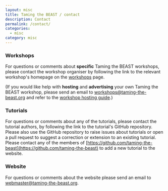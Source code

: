 ```yaml
---
layout: misc
title: Taming the BEAST / contact
description: Contact
permalink: /contact/
categories:
  - misc
category: misc
---
```


### Workshops
For questions or comments about **specific** Taming the BEAST workshops,
please contact the workshop organiser by following the link to the
relevant workshop's homepage on the [workshops](/workshops/) page.

(If you would like help with **hosting** and **advertising** your own
Taming the BEAST workshop, please send an email to
workshops@taming-the-beast.org and refer to the [workshop hosting
guide](/contribute/Hosting-guide).)

### Tutorials
For questions or comments about any of the tutorials, please contact
the tutorial authors, by following the link to the tutorial's GitHub
repository. Please also use the GitHub repository to raise issues
about tutorials or open a pull request to suggest a correction or
extension to an existing tutorial. Please contact any of the members
of
[https://github.com/taming-the-beast](https://github.com/taming-the-beast)
to add a new tutorial to the website.



### Website
For questions or comments about the website please send an email to webmaster@taming-the-beast.org.

